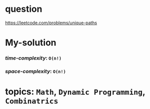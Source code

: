 # question
https://leetcode.com/problems/unique-paths

# **My-solution**

### _time-complexity_: `O(n!)`
### _space-complexity_: `O(n!)`

# topics: `Math`, `Dynamic Programming`, `Combinatrics`
